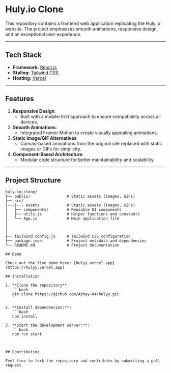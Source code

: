 # Huly.io Clone  

This repository contains a frontend web application replicating the Huly.io website. The project emphasizes smooth animations, responsive design, and an exceptional user experience.  

---

## Tech Stack  

- **Framework:** [React.js](https://reactjs.org/)  
- **Styling:** [Tailwind CSS](https://tailwindcss.com/)  
- **Hosting:** [Vercel](https://vercel.com/)  

---

## Features  

1. **Responsive Design**:  
   - Built with a mobile-first approach to ensure compatibility across all devices.  
2. **Smooth Animations**:  
   - Integrated Framer Motion to create visually appealing animations.  
3. **Static Image/GIF Alternatives**:  
   - Canvas-based animations from the original site replaced with static images or GIFs for simplicity.  
4. **Component-Based Architecture**:  
   - Modular code structure for better maintainability and scalability.  


---

## Project Structure  

```plaintext
huly-io-clone/
├── public/                # Static assets (images, GIFs)
├── src/
|---|--- assets            # Static assets (images, GIFs)
│   ├── components/        # Reusable UI components
│   ├── utils.js           # Helper functions and constants
│   └── App.js             # Main application file
│   
│  
│   
├── tailwind.config.js     # Tailwind CSS configuration
├── package.json           # Project metadata and dependencies
└── README.md              # Project documentation

## Demo

Check out the live demo here: [hulyy.vercel.app](https://hulyy.vercel.app)

## Installation

1. **Clone the repository**:
   ```bash
   git clone https://github.com/Abhay-04/hulyy.git


2. **Install dependencies:**:
   ```bash
   npm install   

3. **Start the development server:**:
   ```bash
   npm run start   



## Contributing

Feel free to fork the repository and contribute by submitting a pull request. 